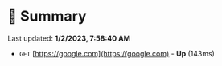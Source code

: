 # 📖 Summary
Last updated: **1/2/2023, 7:58:40 AM**

- `GET` [https://google.com](https://google.com) - **Up** (143ms)
